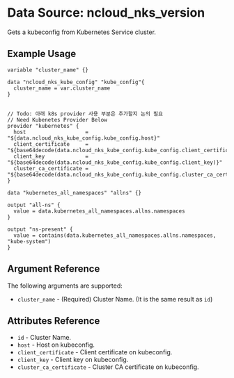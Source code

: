 # Data Source: ncloud_nks_version

Gets a kubeconfig from Kubernetes Service cluster.

## Example Usage

```hcl
variable "cluster_name" {}

data "ncloud_nks_kube_config" "kube_config"{
  cluster_name = var.cluster_name
}


// Todo: 아래 k8s provider 사용 부분은 추가할지 논의 필요
// Need Kubenetes Provider Below
provider "kubernetes" {
  host                   = "${data.ncloud_nks_kube_config.kube_config.host}"
  client_certificate     = "${base64decode(data.ncloud_nks_kube_config.kube_config.client_certificate)}"
  client_key             = "${base64decode(data.ncloud_nks_kube_config.kube_config.client_key)}"
  cluster_ca_certificate = "${base64decode(data.ncloud_nks_kube_config.kube_config.cluster_ca_certificate)}"
}

data "kubernetes_all_namespaces" "allns" {}

output "all-ns" {
  value = data.kubernetes_all_namespaces.allns.namespaces
}

output "ns-present" {
  value = contains(data.kubernetes_all_namespaces.allns.namespaces, "kube-system")
}
```

## Argument Reference

The following arguments are supported:

* `cluster_name` - (Required) Cluster Name. (It is the same result as `id`)

## Attributes Reference

* `id` - Cluster Name.
* `host` - Host on kubeconfig.
* `client_certificate` - Client certificate on kubeconfig.
* `client_key` - Client key on kubeconfig.
* `cluster_ca_certificate` - Cluster CA certificate on kubeconfig.
